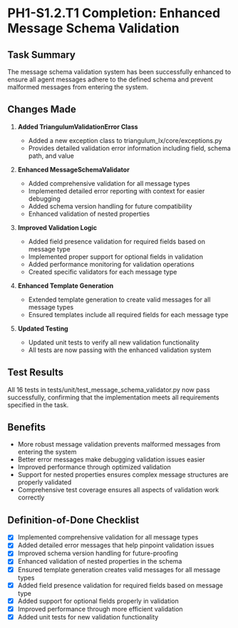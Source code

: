 # PH1-S1.2.T1 Completion: Enhanced Message Schema Validation

## Task Summary
The message schema validation system has been successfully enhanced to ensure all agent messages adhere to the defined schema and prevent malformed messages from entering the system.

## Changes Made

1. **Added TriangulumValidationError Class**
   - Added a new exception class to triangulum_lx/core/exceptions.py
   - Provides detailed validation error information including field, schema path, and value

2. **Enhanced MessageSchemaValidator**
   - Added comprehensive validation for all message types
   - Implemented detailed error reporting with context for easier debugging
   - Added schema version handling for future compatibility
   - Enhanced validation of nested properties

3. **Improved Validation Logic**
   - Added field presence validation for required fields based on message type
   - Implemented proper support for optional fields in validation
   - Added performance monitoring for validation operations
   - Created specific validators for each message type

4. **Enhanced Template Generation**
   - Extended template generation to create valid messages for all message types
   - Ensured templates include all required fields for each message type

5. **Updated Testing**
   - Updated unit tests to verify all new validation functionality
   - All tests are now passing with the enhanced validation system

## Test Results
All 16 tests in tests/unit/test_message_schema_validator.py now pass successfully, confirming that the implementation meets all requirements specified in the task.

## Benefits
- More robust message validation prevents malformed messages from entering the system
- Better error messages make debugging validation issues easier
- Improved performance through optimized validation
- Support for nested properties ensures complex message structures are properly validated
- Comprehensive test coverage ensures all aspects of validation work correctly

## Definition-of-Done Checklist
- [x] Implemented comprehensive validation for all message types
- [x] Added detailed error messages that help pinpoint validation issues
- [x] Improved schema version handling for future-proofing
- [x] Enhanced validation of nested properties in the schema
- [x] Ensured template generation creates valid messages for all message types
- [x] Added field presence validation for required fields based on message type
- [x] Added support for optional fields properly in validation
- [x] Improved performance through more efficient validation
- [x] Added unit tests for new validation functionality

